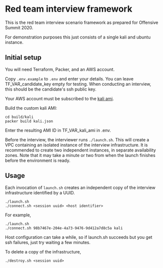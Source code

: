 # Red team interview framework

This is the red team interview scenario framework as prepared for
Offensive Summit 2020.

For demonstration purposes this just consists of a single kali and
ubuntu instance.

## Initial setup

You will need Terraform, Packer, and an AWS account.

Copy `.env.example` to `.env` and enter your
details. You can leave TF_VAR_candidate_key empty for testing. When
conducting an interview, this should be the candidate's ssh public key.

Your AWS account must be subscribed to the [kali ami](https://aws.amazon.com/marketplace/pp/B01M26MMTT).

Build the custom kali AMI:

```
cd build/kali
packer build kali.json
```

Enter the resulting AMI ID in TF_VAR_kali_ami in .env.

Before the interview, the interviewer runs `./launch.sh`. This will
create a VPC containing an isolated instance of the interview infrastructure.
It is recommended to create two independent instances, in separate availability
zones. Note that it may take a minute or two from when the launch finishes before the
environment is ready.

## Usage

Each invocation of `launch.sh` creates an independent copy of the
interview infrastructure identified by a UUID.
```
./launch.sh
./connect.sh <session uuid> <host identifier>
```

For example,
```
./launch.sh
./connect.sh 98b7467e-204e-4a73-9476-9d412a7d8c5a kali
```

Host configuration can take a while, so if launch.sh succeeds but you
get ssh failures, just try waiting a few minutes.

To delete a copy of the infrastructure,

```
./destroy.sh <session uuid>
```
